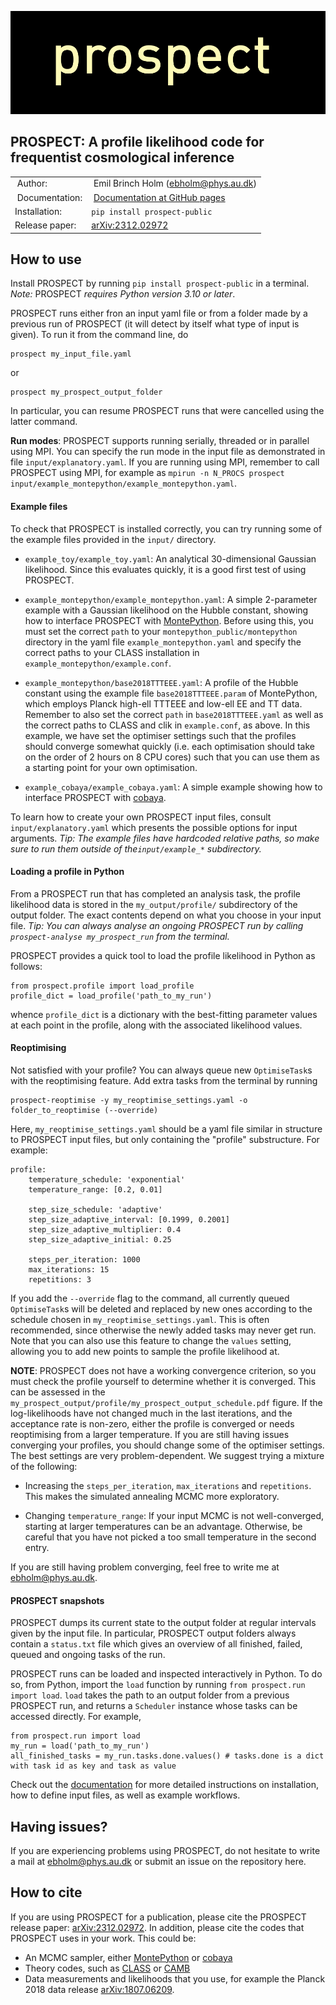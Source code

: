 ![prospect logo](/doc/logo.png "")

## PROSPECT: A profile likelihood code for frequentist cosmological inference
| | |
| ----- | ----- |
| Author: | Emil Brinch Holm (ebholm@phys.au.dk) |
| Documentation: | [Documentation at GitHub pages](https://aarhuscosmology.github.io/prospect/index.html) |
| Installation: | `pip install prospect-public` |
| Release paper: | [arXiv:2312.02972](https://arxiv.org/abs/2312.02972) |

## How to use

Install PROSPECT by running `pip install prospect-public` in a terminal. *Note:* PROSPECT *requires Python version 3.10 or later*. 

PROSPECT runs either fron an input yaml file or from a folder made by a previous run of PROSPECT (it will detect by itself what type of input is given). To run it from the command line, do 
```
prospect my_input_file.yaml
``` 
or 
```
prospect my_prospect_output_folder
```
In particular, you can resume PROSPECT runs that were cancelled using the latter command. 

**Run modes**: PROSPECT supports running serially, threaded or in parallel using MPI. You can specify the run mode in the input file as demonstrated in file `input/explanatory.yaml`. If you are running using MPI, remember to call PROSPECT using MPI, for example as `mpirun -n N_PROCS prospect input/example_montepython/example_montepython.yaml`. 

#### Example files

To check that PROSPECT is installed correctly, you can try running some of the example files provided in the `input/` directory.

* `example_toy/example_toy.yaml`: An analytical 30-dimensional Gaussian likelihood. Since this evaluates quickly, it is a good first test of using PROSPECT.

* `example_montepython/example_montepython.yaml`: A simple 2-parameter example with a Gaussian likelihood on the Hubble constant, showing how to interface PROSPECT with [MontePython](https://github.com/brinckmann/montepython_public). Before using this, you must set the correct `path` to your `montepython_public/montepython` directory in the yaml file `example_montepython.yaml` and specify the correct paths to your CLASS installation in `example_montepython/example.conf`. 

* `example_montepython/base2018TTTEEE.yaml`: A profile of the Hubble constant using the example file `base2018TTTEEE.param` of MontePython, which employs Planck high-ell TTTEEE and low-ell EE and TT data. Remember to also set the correct `path` in `base2018TTTEEE.yaml` as well as the correct paths to CLASS and clik in `example.conf`, as above. In this example, we have set the optimiser settings such that the profiles should converge somewhat quickly (i.e. each optimisation should take on the order of 2 hours on 8 CPU cores) such that you can use them as a starting point for your own optimisation.

* `example_cobaya/example_cobaya.yaml`: A simple example showing how to interface PROSPECT with [cobaya](https://github.com/CobayaSampler/cobaya). 

To learn how to create your own PROSPECT input files, consult `input/explanatory.yaml` which presents the possible options for input arguments. *Tip: The example files have hardcoded relative paths, so make sure to run them outside of the`input/example_*` subdirectory.*

#### Loading a profile in Python

From a PROSPECT run that has completed an analysis task, the profile likelihood data is stored in the `my_output/profile/` subdirectory of the output folder. The exact contents depend on what you choose in your input file. *Tip: You can always analyse an ongoing PROSPECT run by calling `prospect-analyse my_prospect_run` from the terminal.*

PROSPECT provides a quick tool to load the profile likelihood in Python as follows:
```
from prospect.profile import load_profile
profile_dict = load_profile('path_to_my_run')
```
whence `profile_dict` is a dictionary with the best-fitting parameter values at each point in the profile, along with the associated likelihood values. 

#### Reoptimising

Not satisfied with your profile? You can always queue new `OptimiseTask`s with the reoptimising feature. Add extra tasks from the terminal by running
```
prospect-reoptimise -y my_reoptimise_settings.yaml -o folder_to_reoptimise (--override)
```
Here, `my_reoptimise_settings.yaml` should be a yaml file similar in structure to PROSPECT input files, but only containing the "profile" substructure. For example:
```
profile:
    temperature_schedule: 'exponential'
    temperature_range: [0.2, 0.01]

    step_size_schedule: 'adaptive'
    step_size_adaptive_interval: [0.1999, 0.2001]
    step_size_adaptive_multiplier: 0.4
    step_size_adaptive_initial: 0.25

    steps_per_iteration: 1000
    max_iterations: 15
    repetitions: 3
```
If you add the `--override` flag to the command, all currently queued `OptimiseTask`s will be deleted and replaced by new ones according to the schedule chosen in `my_reoptimise_settings.yaml`. This is often recommended, since otherwise the newly added tasks may never get run. Note that you can also use this feature to change the `values` setting, allowing you to add new points to sample the profile likelihood at.

**NOTE**: PROSPECT does not have a working convergence criterion, so you must check the profile yourself to determine whether it is converged. This can be assessed in the `my_prospect_output/profile/my_prospect_output_schedule.pdf` figure. If the log-likelihoods have not changed much in the last iterations, and the acceptance rate is non-zero, either the profile is converged or needs reoptimising from a larger temperature. If you are still having issues converging your profiles, you should change some of the optimiser settings. The best settings are very problem-dependent. We suggest trying a mixture of the following:

* Increasing the `steps_per_iteration`, `max_iterations` and `repetitions`. This makes the simulated annealing MCMC more exploratory.

* Changing `temperature_range`: If your input MCMC is not well-converged, starting at larger temperatures can be an advantage. Otherwise, be careful that you have not picked a too small temperature in the second entry.

If you are still having problem converging, feel free to write me at ebholm@phys.au.dk.

#### PROSPECT snapshots

PROSPECT dumps its current state to the output folder at regular intervals given by the input file. In particular, PROSPECT output folders always contain a `status.txt` file which gives an overview of all finished, failed, queued and ongoing tasks of the run. 

PROSPECT runs can be loaded and inspected interactively in Python. To do so, from Python, import the `load` function by running `from prospect.run import load`. `load` takes the path to an output folder from a previous PROSPECT run, and returns a `Scheduler` instance whose tasks can be accessed directly. For example,
```
from prospect.run import load 
my_run = load('path_to_my_run')
all_finished_tasks = my_run.tasks.done.values() # tasks.done is a dict with task id as key and task as value
```


Check out the [documentation](https://aarhuscosmology.github.io/prospect/index.html) for more detailed instructions on installation, how to define input files, as well as example workflows.

## Having issues?
If you are experiencing problems using PROSPECT, do not hesitate to write a mail at ebholm@phys.au.dk or submit an issue on the repository here.

## How to cite 
If you are using PROSPECT for a publication, please cite the PROSPECT release paper: [arXiv:2312.02972](https://arxiv.org/abs/2312.02972). In addition, please cite the codes that PROSPECT uses in your work. This could be:
* An MCMC sampler, either [MontePython](https://github.com/brinckmann/montepython_public) or [cobaya](https://github.com/CobayaSampler/cobaya)
* Theory codes, such as [CLASS](https://github.com/lesgourg/class_public) or [CAMB](https://github.com/cmbant/CAMB)
* Data measurements and likelihoods that you use, for example the Planck 2018 data release [arXiv:1807.06209](https://arxiv.org/abs/1807.06209).
